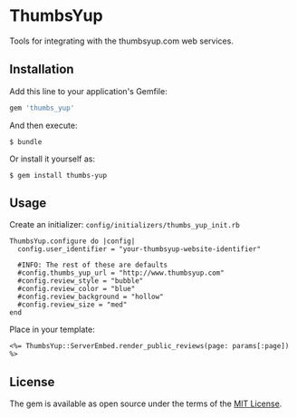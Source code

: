 # ThumbsYup

Tools for integrating with the thumbsyup.com web services.

## Installation

Add this line to your application's Gemfile:

```ruby
gem 'thumbs_yup'
```

And then execute:

    $ bundle

Or install it yourself as:

    $ gem install thumbs-yup

## Usage

Create an initializer: `config/initializers/thumbs_yup_init.rb`

```
ThumbsYup.configure do |config|
  config.user_identifier = "your-thumbsyup-website-identifier"

  #INFO: The rest of these are defaults
  #config.thumbs_yup_url = "http://www.thumbsyup.com"
  #config.review_style = "bubble"
  #config.review_color = "blue"
  #config.review_background = "hollow"
  #config.review_size = "med"
end
```

Place in your template:

```
<%= ThumbsYup::ServerEmbed.render_public_reviews(page: params[:page]) %>
```

## License

The gem is available as open source under the terms of the [MIT License](http://opensource.org/licenses/MIT).
